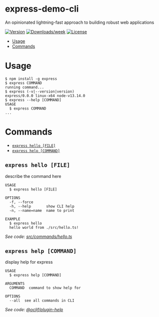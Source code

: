 express-demo-cli
=======

An opinionated lightning-fast approach to building robust web applications 


[![Version](https://img.shields.io/npm/v/express.svg)](https://npmjs.org/package/express)
[![Downloads/week](https://img.shields.io/npm/dw/express.svg)](https://npmjs.org/package/express)
[![License](https://img.shields.io/npm/l/express.svg)](https://github.com/alphaolomi/express/blob/master/package.json)

<!-- toc -->
* [Usage](#usage)
* [Commands](#commands)
<!-- tocstop -->
# Usage
<!-- usage -->
```sh-session
$ npm install -g express
$ express COMMAND
running command...
$ express (-v|--version|version)
express/0.0.0 linux-x64 node-v13.14.0
$ express --help [COMMAND]
USAGE
  $ express COMMAND
...
```
<!-- usagestop -->
# Commands
<!-- commands -->
* [`express hello [FILE]`](#express-hello-file)
* [`express help [COMMAND]`](#express-help-command)

## `express hello [FILE]`

describe the command here

```
USAGE
  $ express hello [FILE]

OPTIONS
  -f, --force
  -h, --help       show CLI help
  -n, --name=name  name to print

EXAMPLE
  $ express hello
  hello world from ./src/hello.ts!
```

_See code: [src/commands/hello.ts](https://github.com/alphaolomi/express/blob/v0.0.0/src/commands/hello.ts)_

## `express help [COMMAND]`

display help for express

```
USAGE
  $ express help [COMMAND]

ARGUMENTS
  COMMAND  command to show help for

OPTIONS
  --all  see all commands in CLI
```

_See code: [@oclif/plugin-help](https://github.com/oclif/plugin-help/blob/v3.0.1/src/commands/help.ts)_
<!-- commandsstop -->
